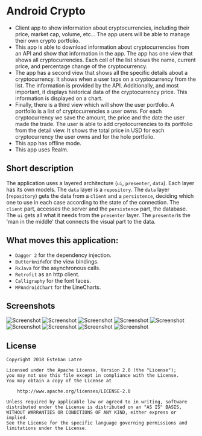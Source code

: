 # Android Crypto

- Client app to show information about cryptocurrencies, including their price, market cap, volume, etc... The app users will be able to manage their own crypto portfolio.
- This app is able to download information about cryptocurrencies from an API and show that information in the app. The app has one view that shows all cryptocurrencies. Each cell of the list shows the name, current price, and percentage change of the cryptocurrency.
- The app has a second view that shows all the specific details about a cryptocurrency. It shows when a user taps on a cryptocurrency from the list. The information is provided by the API. Additionally, and most important, it displays historical data of the cryptocurrency price. This information is displayed on a chart.
- Finally, there is a third view which will show the user portfolio. A portfolio is a list of cryptocurrencies a user owns. For each cryptocurrency we save the amount, the price and the date the user made the trade. The user is able to add cryotocurrencies to its portfolio from the detail view. It shows the total price in USD for each cryptocurrency the user owns and for the hole portfolio.
- This app has offline mode.
- This app uses Realm.

## Short description

The application uses a layered architecture (`ui`, `presenter`, `data`). Each layer has its own models. The `data` layer is a `repository`. The `data` layer (`repository`) gets the data from a `client` and a `persistence`, deciding which one to use in each case according to the state of the connection. The `client` part, accesses the server and the `persistence` part, the database. The `ui` gets all what it needs from the `presenter` layer. The `presenter`is the 'man in the middle' that connects the visual part to the data.

## What moves this application:

- `Dagger 2` for the dependency injection.
- `Butterknife`for the view bindings.
- `RxJava` for the asynchronous calls.
- `Retrofit` as an http client.  
- `Calligraphy` for the font faces.
- `MPAndroidChart` for the LineCharts.  

## Screenshots

![Screenshot](art/device-2018-05-08-114452.png)
![Screenshot](art/device-2018-05-08-114522.png)
![Screenshot](art/device-2018-05-08-114540.png)
![Screenshot](art/device-2018-05-08-114553.png)
![Screenshot](art/device-2018-05-08-114609.png)
![Screenshot](art/device-2018-05-08-114625.png)
![Screenshot](art/device-2018-05-08-114642.png)
![Screenshot](art/device-2018-05-08-114721.png)
![Screenshot](art/device-2018-05-08-114753.png)

## License
    Copyright 2018 Esteban Latre

    Licensed under the Apache License, Version 2.0 (the "License");
    you may not use this file except in compliance with the License.
    You may obtain a copy of the License at

        http://www.apache.org/licenses/LICENSE-2.0

    Unless required by applicable law or agreed to in writing, software
    distributed under the License is distributed on an "AS IS" BASIS,
    WITHOUT WARRANTIES OR CONDITIONS OF ANY KIND, either express or implied.
    See the License for the specific language governing permissions and
    limitations under the License.
